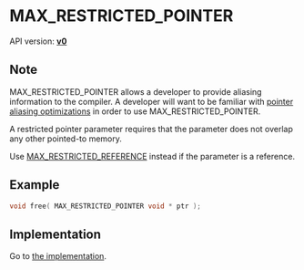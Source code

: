 # MAX_RESTRICTED_POINTER

API version: [**v0**](../../v0.md)

## Note

MAX_RESTRICTED_POINTER allows a developer to provide aliasing information to the compiler.
A developer will want to be familiar with [pointer aliasing optimizations](AliasingOptimizations.md) in order to use MAX_RESTRICTED_POINTER.

A restricted pointer parameter requires that the parameter does not overlap any other pointed-to memory.

Use [MAX_RESTRICTED_REFERENCE](MAX_RESTRICTED_REFERENCE.md) instead if the parameter is a reference.

## Example

```c++
void free( MAX_RESTRICTED_POINTER void * ptr );
```

## Implementation

Go to [the implementation](../../../Code/Include/max/Compiling/AliasingOptimizations.hpp#L52).